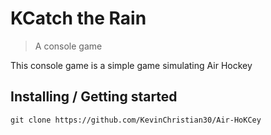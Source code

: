 # KCatch the Rain
> A console game

This console game is a simple game simulating Air Hockey

## Installing / Getting started

```shell
git clone https://github.com/KevinChristian30/Air-HoKCey
```
